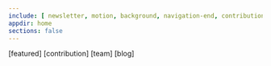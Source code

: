```yaml
---
include: [ newsletter, motion, background, navigation-end, contribution, blog, resource ]
appdir: home
sections: false
---
```

[featured]
[contribution]
[team]
[blog]